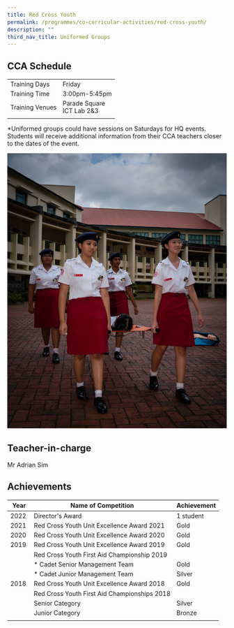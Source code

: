 ```yaml
---
title: Red Cross Youth
permalink: /programmes/co-curricular-activities/red-cross-youth/
description: ""
third_nav_title: Uniformed Groups
---
```

CCA Schedule
------------

| | |
| --- | --- |
| Training Days | Friday |  
| Training Time | 3:00pm-5:45pm |   
| Training Venues | Parade Square <br> ICT Lab 2&amp;3 |   
| | |
  
\*Uniformed groups could have sessions on Saturdays for HQ events. Students will receive additional information from their CCA teachers closer to the dates of the event.

![](/images/redcross12023.jpg)

Teacher-in-charge
------------------

Mr Adrian Sim 


Achievements
------------

| Year | Name of Competition | Achievement |
| --- | --- | --- |
| 2022&nbsp; | Director's Award&nbsp; | 1 student&nbsp; |
| 2021&nbsp; | Red Cross Youth Unit Excellence Award 2021&nbsp; | Gold&nbsp; |
| 2020&nbsp; | Red Cross Youth Unit Excellence Award 2020 | Gold&nbsp; |
| 2019 | Red Cross Youth Unit Excellence Award 2019 | Gold |
| &nbsp; | Red Cross Youth First Aid Championship 2019&nbsp; | &nbsp; |
| &nbsp; | *   Cadet Senior Management Team | Gold&nbsp; |
| &nbsp; | *   Cadet Junior Management Team | Silver&nbsp; |
| 2018 | Red Cross Youth Unit Excellence Award 2018 | Gold |
|   | Red Cross Youth First Aid Championships 2018 |   |
| &nbsp; | Senior Category | Silver&nbsp; |
| &nbsp; | Junior Category | Bronze&nbsp; |
| | | |